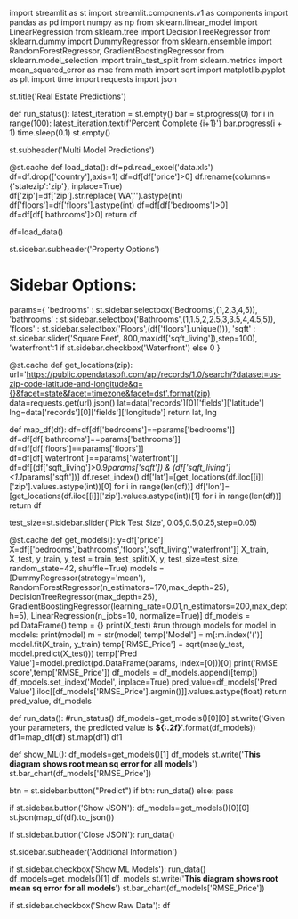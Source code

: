 import streamlit as st
import streamlit.components.v1 as components
import pandas as pd
import numpy as np
from sklearn.linear_model import LinearRegression
from sklearn.tree import DecisionTreeRegressor
from sklearn.dummy import DummyRegressor
from sklearn.ensemble import RandomForestRegressor, GradientBoostingRegressor
from sklearn.model_selection import train_test_split
from sklearn.metrics import mean_squared_error as mse
from math import sqrt
import matplotlib.pyplot as plt
import time
import requests
import json

st.title('Real Estate Predictions')


def run_status():
	latest_iteration = st.empty()
	bar = st.progress(0)
	for i in range(100):
		latest_iteration.text(f'Percent Complete {i+1}')
		bar.progress(i + 1)
		time.sleep(0.1)
		st.empty()

st.subheader('Multi Model Predictions')

@st.cache
def load_data():
	df=pd.read_excel('data.xls')
	df=df.drop(['country'],axis=1)
	df=df[df['price']>0]
	df.rename(columns={'statezip':'zip'}, inplace=True)
	df['zip']=df['zip'].str.replace('WA','').astype(int)
	df['floors']=df['floors'].astype(int)
	df=df[df['bedrooms']>0]
	df=df[df['bathrooms']>0]
	return df

df=load_data()


st.sidebar.subheader('Property Options')
# Sidebar Options:
params={
'bedrooms' : st.sidebar.selectbox('Bedrooms',(1,2,3,4,5)),
'bathrooms' : st.sidebar.selectbox('Bathrooms',(1,1.5,2,2.5,3,3.5,4,4.5,5)),
'floors' : st.sidebar.selectbox('Floors',(df['floors'].unique())),
'sqft' : st.sidebar.slider('Square Feet', 800,max(df['sqft_living']),step=100),
'waterfront':1 if st.sidebar.checkbox('Waterfront') else 0
}

@st.cache
def get_locations(zip):
	url='https://public.opendatasoft.com/api/records/1.0/search/?dataset=us-zip-code-latitude-and-longitude&q={}&facet=state&facet=timezone&facet=dst'.format(zip)
	data=requests.get(url).json()
	lat=data['records'][0]['fields']['latitude']
	lng=data['records'][0]['fields']['longitude']
	return lat, lng

def map_df(df):
	df=df[df['bedrooms']==params['bedrooms']]
	df=df[df['bathrooms']==params['bathrooms']]
	df=df[df['floors']==params['floors']]
	df=df[df['waterfront']==params['waterfront']]
	df=df[(df['sqft_living']>0.9*params['sqft']) & (df['sqft_living']<1.1*params['sqft'])]
	df.reset_index()
	df['lat']=[get_locations(df.iloc[[i]]['zip'].values.astype(int))[0] for i in range(len(df))]
	df['lon']=[get_locations(df.iloc[[i]]['zip'].values.astype(int))[1] for i in range(len(df))]
	return df

test_size=st.sidebar.slider('Pick Test Size', 0.05,0.5,0.25,step=0.05)

@st.cache
def get_models():
	y=df['price']
	X=df[['bedrooms','bathrooms','floors','sqft_living','waterfront']]
	X_train, X_test, y_train, y_test = train_test_split(X, y, test_size=test_size, random_state=42, shuffle=True)
	models = [DummyRegressor(strategy='mean'),
			   RandomForestRegressor(n_estimators=170,max_depth=25),
			   DecisionTreeRegressor(max_depth=25),
			   GradientBoostingRegressor(learning_rate=0.01,n_estimators=200,max_depth=5), 
			   LinearRegression(n_jobs=10, normalize=True)]
	df_models = pd.DataFrame()
	temp = {}
	print(X_test)
	#run through models
	for model in models:
		print(model)
		m = str(model)
		temp['Model'] = m[:m.index('(')]
		model.fit(X_train, y_train)
		temp['RMSE_Price'] = sqrt(mse(y_test, model.predict(X_test)))
		temp['Pred Value']=model.predict(pd.DataFrame(params,  index=[0]))[0]
		print('RMSE score',temp['RMSE_Price'])
		df_models = df_models.append([temp])
	df_models.set_index('Model', inplace=True)
	pred_value=df_models['Pred Value'].iloc[[df_models['RMSE_Price'].argmin()]].values.astype(float)
	return pred_value, df_models

def run_data():
	#run_status()
	df_models=get_models()[0][0]
	st.write('Given your parameters, the predicted value is **${:.2f}**'.format(df_models))
	df1=map_df(df)
	st.map(df1)
	df1

def show_ML():
	df_models=get_models()[1]
	df_models
	st.write('**This diagram shows root mean sq error for all models**')
	st.bar_chart(df_models['RMSE_Price'])

btn = st.sidebar.button("Predict")
if btn:
	run_data()
else:
	pass

if st.sidebar.button('Show JSON'):
	df_models=get_models()[0][0]
	st.json(map_df(df).to_json())

if st.sidebar.button('Close JSON'):
	run_data()

st.sidebar.subheader('Additional Information')

if st.sidebar.checkbox('Show ML Models'):
	run_data()
	df_models=get_models()[1]
	df_models
	st.write('**This diagram shows root mean sq error for all models**')
	st.bar_chart(df_models['RMSE_Price'])

if st.sidebar.checkbox('Show Raw Data'):
	df
